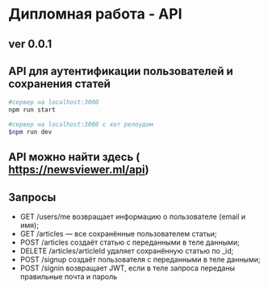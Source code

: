 # Дипломная работа - API

## ver 0.0.1

## API для аутентификации пользователей и сохранения статей

```bash
#сервер на localhost:3000
npm run start
```

```bash
#сервер на localhost:3000 с хот релоудом
$npm run dev
```

## API можно найти здесь ( <https://newsviewer.ml/api>)

## Запросы

* GET /users/me возвращает информацию о пользователе (email и имя);
* GET /articles — все сохранённые пользователем статьи;
* POST /articles создаёт статью с переданными в теле данными;
* DELETE /articles/articleId удаляет сохранённую статью по _id;
* POST /signup создаёт пользователя с переданными в теле данными;
* POST /signin возвращает JWT, если в теле запроса переданы правильные почта и пароль
